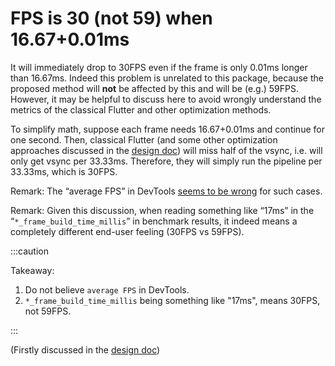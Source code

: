 # FPS is 30 (not 59) when 16.67+0.01ms

It will immediately drop to 30FPS even if the frame is only 0.01ms longer than 16.67ms. Indeed this problem is unrelated to this package, because the proposed method will **not** be affected by this and will be (e.g.) 59FPS. However, it may be helpful to discuss here to avoid wrongly understand the metrics of the classical Flutter and other optimization methods.

To simplify math, suppose each frame needs 16.67+0.01ms and continue for one second. Then, classical Flutter (and some other optimization approaches discussed in the [design doc](https://docs.google.com/document/d/1FuNcBvAPghUyjeqQCOYxSt6lGDAQ1YxsNlOvrUx0Gko/edit#heading=h.enm17io2vqom)) will miss half of the vsync, i.e. will only get vsync per 33.33ms. Therefore, they will simply run the pipeline per 33.33ms, which is 30FPS.

Remark: The “average FPS” in DevTools [seems to be wrong](https://github.com/flutter/devtools/issues/4522) for such cases.

Remark: Given this discussion, when reading something like “17ms” in the “`*_frame_build_time_millis`” in benchmark results, it indeed means a completely different end-user feeling (30FPS vs 59FPS).

:::caution

Takeaway:

1. Do not believe `average FPS` in DevTools.
2. `*_frame_build_time_millis` being something like "17ms", means 30FPS, not 59FPS.

:::

(Firstly discussed in the [design doc](https://docs.google.com/document/d/1FuNcBvAPghUyjeqQCOYxSt6lGDAQ1YxsNlOvrUx0Gko/edit#heading=h.enm17io2vqom))